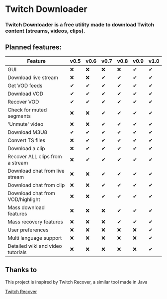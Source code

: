 # Twitch Downloader

### Twitch Downloader is a free utility made to download Twitch content (streams, videos, clips).

## Planned features:
  
| Feature  | v0.5  | v0.6 | v0.7 | v0.8 |  v0.9  |  v1.0
| ------------- | ------------- | ------------- | ------------- |------------- |------------- |------------- |
| GUI  | ❌  | ❌  | ❌  | ❌  |  ✔  |  ✔  |
| Download live stream  | ❌  | ❌  | ✔  | ✔  |  ✔  |  ✔  |
| Get VOD feeds  | ✔  | ✔  | ✔  | ✔  |  ✔  |  ✔  |
| Download VOD  | ✔  | ✔  | ✔  | ✔  |  ✔  |  ✔  |
| Recover VOD  | ✔  | ✔  | ✔  | ✔  |  ✔  |  ✔  |
| Check for muted segments  | ❌  | ❌  | ✔  | ✔  |  ✔  |  ✔  |
| 'Unmute' video  | ❌  | ❌  | ✔  | ✔  |  ✔  |  ✔  |
| Download M3U8  | ✔  | ✔  | ✔  | ✔  |  ✔  |  ✔  |
| Convert TS files  | ❌  | ✔  | ✔  | ✔  |  ✔  |  ✔  |
| Download a clip  | ❌  | ✔  | ✔  | ✔  |  ✔  |  ✔  |
| Recover ALL clips from a stream  | ❌  | ✔  | ✔  | ✔  |  ✔  |  ✔  |
| Download chat from live stream  | ❌  | ❌  | ✔  | ✔  |  ✔  |  ✔  |
| Download chat from clip  | ❌  | ❌  | ✔  | ✔  |  ✔  |  ✔  |
| Download chat from VOD/highlight  | ❌  | ❌  | ✔  | ✔  |  ✔  |  ✔  |
| Mass download features  | ❌  | ❌  | ❌  | ✔  |  ✔  |  ✔  |
| Mass recovery features  | ❌  | ❌  | ❌  | ✔  |  ✔  |  ✔  |
| User preferences  | ❌  | ❌  | ❌  | ❌  |  ❌  |  ✔  |
| Multi language support  | ❌  | ❌  | ❌  | ❌  |  ❌  |  ✔  |
| Detailed wiki and video tutorials  | ❌  | ❌  | ❌  | ❌  |  ❌  |  ✔  |

## Thanks to
This project is inspired by Twitch Recover, a similar tool made in Java

<a href="https://github.com/TwitchRecover/TwitchRecover">Twitch Recover</a>
